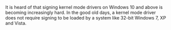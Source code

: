 It is heard of that signing kernel mode drivers on Windows 10 and above is becoming increasingly hard. In the good old days, a kernel mode driver does not require signing to be loaded by a system like 32-bit Windows 7, XP and Vista.
